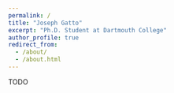 ```yaml
---
permalink: /
title: "Joseph Gatto"
excerpt: "Ph.D. Student at Dartmouth College"
author_profile: true
redirect_from: 
  - /about/
  - /about.html
---
```


TODO
